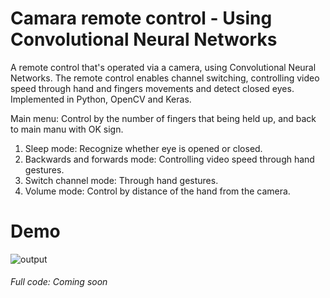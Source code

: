 # Camara remote control - Using Convolutional Neural Networks

A remote control that's operated via a camera, using Convolutional Neural Networks.
The remote control enables channel switching, controlling video speed through hand and fingers movements and detect closed eyes.
Implemented in Python, OpenCV and Keras.


Main menu: Control by the number of fingers that being held up, and back to main manu with OK sign.

1) Sleep mode: Recognize whether eye is opened or closed.
2) Backwards and forwards mode: Controlling video speed through hand gestures.
3) Switch channel mode: Through hand gestures.
4) Volume mode: Control by distance of the hand from the camera. 

# Demo
![output](https://user-images.githubusercontent.com/40145410/69492386-fa03be80-0eaa-11ea-9da5-c10a2a694e19.gif)


###### Full code: Coming soon
